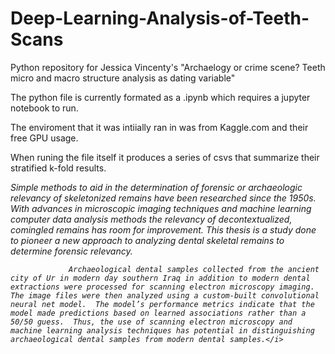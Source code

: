 # Deep-Learning-Analysis-of-Teeth-Scans

Python repository for Jessica Vincenty's "Archaelogy or crime scene? Teeth micro and macro structure analysis as dating variable"

The python file is currently formated as a .ipynb which requires a jupyter notebook to run.

The enviroment that it was intiially ran in was from Kaggle.com and their free GPU usage.

When runing the file itself it produces a series of csvs that summarize their stratified k-fold results.

<i> Simple methods to aid in the determination of forensic or archaeologic relevancy of skeletonized remains have been researched since the 1950s.  With advances in microscopic imaging techniques and machine learning computer data analysis methods the relevancy of decontextualized, comingled remains has room for improvement.  This thesis is a study done to pioneer a new approach to analyzing dental skeletal remains to determine forensic relevancy.   

                 Archaeological dental samples collected from the ancient city of Ur in modern day southern Iraq in addition to modern dental extractions were processed for scanning electron microscopy imaging.  The image files were then analyzed using a custom-built convolutional neural net model.  The model’s performance metrics indicate that the model made predictions based on learned associations rather than a 50/50 guess.  Thus, the use of scanning electron microscopy and machine learning analysis techniques has potential in distinguishing archaeological dental samples from modern dental samples.</i>
